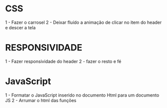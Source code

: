 # CSS
1 - Fazer o carrosel
2 - Deixar fluído a animação de clicar no item do header e descer a tela

# RESPONSIVIDADE
1 - Fazer responsividade do header
2 - fazer o resto e fé

# JavaScript
1 - Formatar o JavaScript inserido no documento Html para um documento JS
2 - Arrumar o html das funções